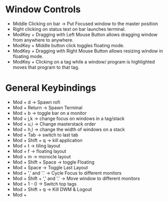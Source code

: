 # Window Controls

  - Middle Clicking on bar -> Put Focused window to the master position
  - Right clicking on status text on bar launches terminal.
  - ModKey + Dragging with Left Mouse Button allows dragging window from anywhere to anywhere.
  - ModKey + Middle button click toggles floating mode.
  - ModKey + Dragging with Right Mouse Button allows resizing window in floating mode.
  - ModKey + Clicking on a tag while a window/ program is highlighted moves that program to that tag.

# General Keybindings

  - Mod + d -> Spawn rofi
  - Mod + Return -> Spawn Terminal
  - Mod + b -> toggle bar on a monitor
  - Mod + j,k -> change focus on windows in a tag/stack
  - Mod + u,i -> Change masterstack order
  - Mod + h,l -> change the width of windows on a stack
  - Mod + Tab -> switch to last tab
  - Mod + Shift + q -> kill application
  - Mod + t -> tiling layout
  - Mod + f -> floating layout
  - Mod + m -> monocle layout
  - Mod + Shift + Space -> toggle Floating
  - Mod + Space -> Toggle Last Layout
  - Mod + ',' and '.' -> Cycle Focus to different monitors
  - Mod + Shift + ',' and '.' -> Move window to different monitors
  - Mod + 1 - 0 -> Switch top tags
  - Mod + Shift + q -> Kill DWM & Logout
  - Mod +

